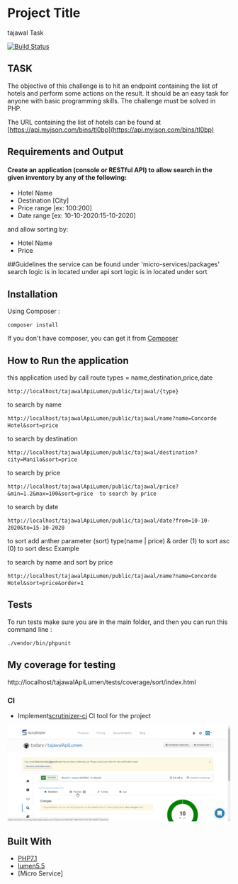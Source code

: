 # Project Title
tajawal Task

[![Build Status](https://travis-ci.org/travis-ci-examples/php.svg?branch=master)](https://travis-ci.org/travis-ci-examples/php)

## TASK
The objective of this challenge is to hit an endpoint containing the list of hotels and perform some actions on the result. It should be an easy task for anyone with basic programming skills. The challenge must be solved in PHP.

The URL containing the list of hotels can be found at [https://api.myjson.com/bins/tl0bp](https://api.myjson.com/bins/tl0bp)

## Requirements and Output

#### Create an application (console or RESTful API) to **allow search** in the given inventory by any of the following:

- Hotel Name
- Destination [City]
- Price range [ex: $100:$200]
- Date range [ex: 10-10-2020:15-10-2020]

and allow sorting by:

- Hotel Name
- Price

##Guidelines
the service can be found under 'micro-services/packages'
search logic  is in located under api
sort logic  is in located under sort


## Installation
Using Composer :

```
composer install
```

If you don't have composer, you can get it from [Composer](https://getcomposer.org/)


## How to  Run the application
this application used by call route 
types = name,destination,price,date
```
http://localhost/tajawalApiLumen/public/tajawal/{type}
```

to search by name
```
http://localhost/tajawalApiLumen/public/tajawal/name?name=Concorde Hotel&sort=price  
```

to search by destination
```
http://localhost/tajawalApiLumen/public/tajawal/destination?city=Manila&sort=price  

```


to search by price
```
http://localhost/tajawalApiLumen/public/tajawal/price?&min=1.2&max=100&sort=price  to search by price

```

to search by date
```
http://localhost/tajawalApiLumen/public/tajawal/date?from=10-10-2020&to=15-10-2020  
```

to sort add anther parameter (sort) type(name | price)  & order (1) to sort asc (0) to sort desc
Example

to search by name and sort by price
```
http://localhost/tajawalApiLumen/public/tajawal/name?name=Concorde Hotel&sort=price&order=1  
```



## Tests
To run tests make sure you are in the main folder, and then you can run this command line :

```
./vendor/bin/phpunit

```

## My coverage for  testing
http://localhost/tajawalApiLumen/tests/coverage/sort/index.html

### CI

- Implement[scrutinizer-ci](https://scrutinizer-ci.com)  CI tool for the project

![ScreenShot](scrutinizer-ci.png)


## Built With

* [PHP7.1](http://php.net)
* [lumen5.5](https://lumen.laravel.com/docs/5.6)
* [Micro Service]





